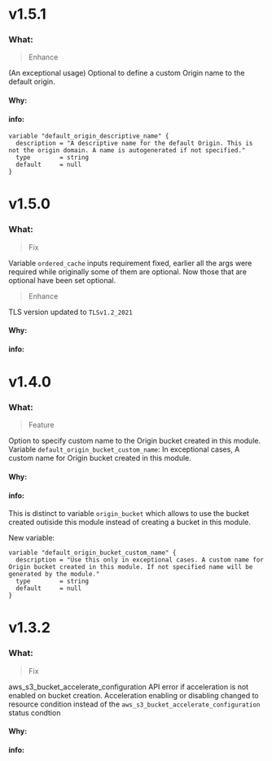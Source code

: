 # v1.5.1

### What:

> Enhance

(An exceptional usage) Optional to define a custom Origin name to the default origin.

#### Why:

#### info:

```
variable "default_origin_descriptive_name" {
  description = "A descriptive name for the default Origin. This is not the origin domain. A name is autogenerated if not specified."
  type        = string
  default     = null
}
```

# v1.5.0

### What:

> Fix

Variable `ordered_cache` inputs requirement fixed, earlier all the args were required while originally some of them are optional. Now those that are optional have been set optional.

> Enhance

TLS version updated to `TLSv1.2_2021`

#### Why:

#### info:

# v1.4.0

### What:

> Feature

Option to specify custom name to the Origin bucket created in this module.
Variable `default_origin_bucket_custom_name`: In exceptional cases, A custom name for Origin bucket created in this module.

#### Why:

#### info:

This is distinct to variable `origin_bucket` which allows to use the bucket created outiside this module instead of creating a bucket in this module.

New variable:

```
variable "default_origin_bucket_custom_name" {
  description = "Use this only in exceptional cases. A custom name for Origin bucket created in this module. If not specified name will be generated by the module."
  type        = string
  default     = null
}

```

# v1.3.2

### What:

> Fix

aws_s3_bucket_accelerate_configuration API error if acceleration is not enabled on bucket creation. Acceleration enabling or disabling changed to resource condition instead of the `aws_s3_bucket_accelerate_configuration` status condtion

#### Why:

#### info:
